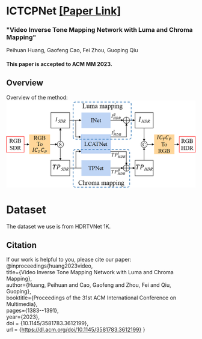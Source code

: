 # ICTCPNet [[Paper Link]](https://dl.acm.org/doi/10.1145/3581783.3612199 "https://dl.acm.org/doi/10.1145/3581783.3612199")
### "Video Inverse Tone Mapping Network with Luma and Chroma Mapping"
Peihuan Huang, Gaofeng Cao, Fei Zhou, Guoping Qiu  
#### This paper is accepted to ACM MM 2023.

## Overview
Overview of the method:
![](https://github.com/Kerwin-d/ICTCPNet/blob/main/Method%20Pictures/ICTCPNet.png)  
# Dataset
The dataset we use is from HDRTVNet 1K.
  

## Citation
If our work is helpful to you, please cite our paper:
@inproceedings{huang2023video,  
  title={Video Inverse Tone Mapping Network with Luma and Chroma Mapping},  
  author={Huang, Peihuan and Cao, Gaofeng and Zhou, Fei and Qiu, Guoping},  
  booktitle={Proceedings of the 31st ACM International Conference on Multimedia},  
  pages={1383--1391},  
  year={2023},  
  doi = {10.1145/3581783.3612199},   
  url = {https://dl.acm.org/doi/10.1145/3581783.3612199}
}
